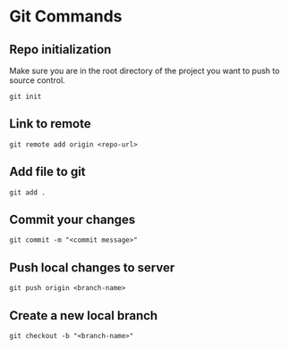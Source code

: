 # Git Commands

## Repo initialization
Make sure you are in the root directory of the project you want to push to source control.
```text
git init
```

## Link to remote
```text
git remote add origin <repo-url>
```

## Add file to git
```text
git add .
```

## Commit your changes
```text
git commit -m "<commit message>"
```

## Push local changes to server
```text
git push origin <branch-name>
```

## Create a new local branch
```text
git checkout -b "<branch-name>"
```